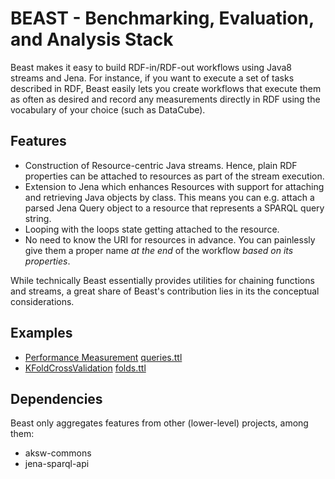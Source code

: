 # BEAST - Benchmarking, Evaluation, and Analysis Stack

Beast makes it easy to build RDF-in/RDF-out workflows using Java8 streams and Jena.
For instance, if you want to execute a set of tasks described in RDF, Beast easily lets you create workflows that execute them as often as desired and record 
any measurements directly in  RDF using the vocabulary of your choice (such as DataCube).

## Features

* Construction of Resource-centric Java streams. Hence, plain RDF properties can be attached to resources as part of the stream execution.
* Extension to Jena which enhances Resources with support for attaching and retrieving Java objects by class. This means you can e.g. attach a parsed Jena Query object to a resource that represents a SPARQL query string.
* Looping with the loops state getting attached to the resource.
* No need to know the URI for resources in advance. You can painlessly give them a proper name *at the end* of the workflow *based on its properties*.


While technically Beast essentially provides utilities for chaining functions and streams, a great share of Beast's contribution lies in its the conceptual considerations.


## Examples

* [Performance Measurement](beast-examples/src/main/java/org/aksw/beast/examples/MainQueryPerformance.java) [queries.ttl](beast-examples/src/main/resources/queries.ttl)
* [KFoldCrossValidation](beast-examples/src/main/java/org/aksw/beast/examples/MainKFoldCrossValidation.java) [folds.ttl](beast-examples/src/main/resources/folds.ttl)


## Dependencies

Beast only aggregates features from other (lower-level) projects, among them:

* aksw-commons
* jena-sparql-api





